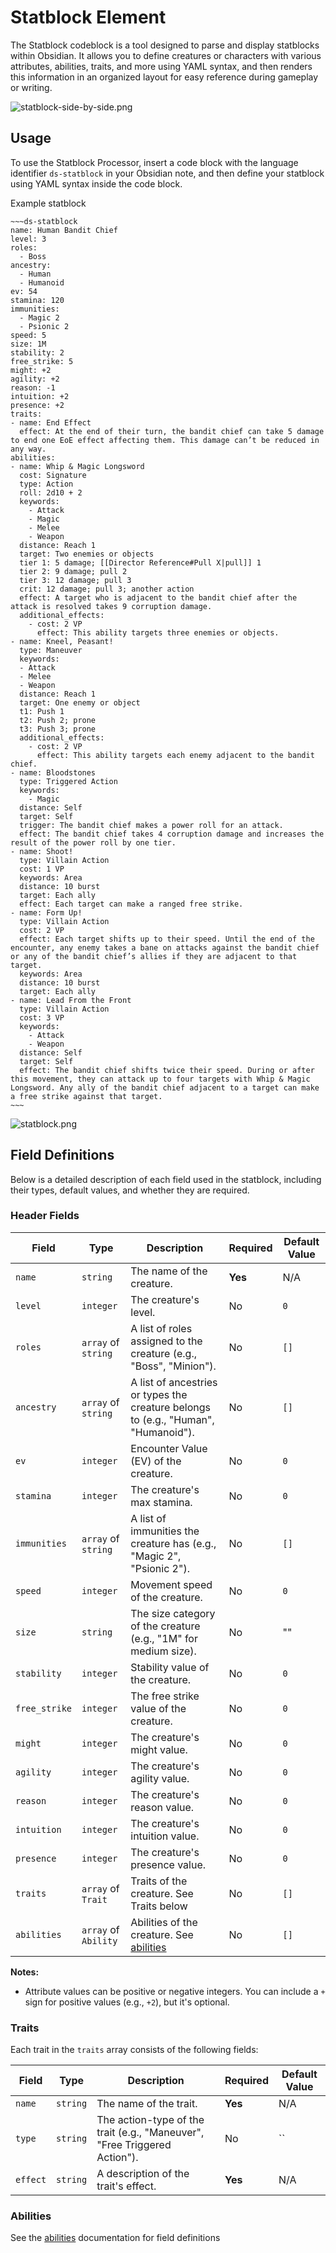 
# Statblock Element

The Statblock codeblock is a tool designed to parse and display statblocks within Obsidian. 
It allows you to define creatures or characters with various attributes, abilities, traits, and more using YAML syntax, 
and then renders this information in an organized layout for easy reference during gameplay or writing.

![statblock-side-by-side.png](Media/statblock-side-by-side.png)

## Usage

To use the Statblock Processor, insert a code block with the language identifier `ds-statblock` in your Obsidian note, 
and then define your statblock using YAML syntax inside the code block.

Example statblock

```
~~~ds-statblock
name: Human Bandit Chief
level: 3 
roles: 
  - Boss
ancestry: 
  - Human
  - Humanoid 
ev: 54
stamina: 120 
immunities: 
  - Magic 2
  - Psionic 2
speed: 5 
size: 1M
stability: 2
free_strike: 5
might: +2 
agility: +2 
reason: -1 
intuition: +2 
presence: +2
traits:
- name: End Effect 
  effect: At the end of their turn, the bandit chief can take 5 damage to end one EoE effect affecting them. This damage can’t be reduced in any way.
abilities:
- name: Whip & Magic Longsword
  cost: Signature
  type: Action
  roll: 2d10 + 2
  keywords:
    - Attack
    - Magic
    - Melee
    - Weapon
  distance: Reach 1
  target: Two enemies or objects
  tier 1: 5 damage; [[Director Reference#Pull X|pull]] 1
  tier 2: 9 damage; pull 2
  tier 3: 12 damage; pull 3
  crit: 12 damage; pull 3; another action
  effect: A target who is adjacent to the bandit chief after the attack is resolved takes 9 corruption damage.
  additional_effects:
    - cost: 2 VP
      effect: This ability targets three enemies or objects.
- name: Kneel, Peasant!
  type: Maneuver
  keywords:
  - Attack
  - Melee
  - Weapon
  distance: Reach 1 
  target: One enemy or object
  t1: Push 1
  t2: Push 2; prone
  t3: Push 3; prone
  additional_effects:
    - cost: 2 VP
      effect: This ability targets each enemy adjacent to the bandit chief.
- name: Bloodstones 
  type: Triggered Action
  keywords:
    - Magic
  distance: Self 
  target: Self
  trigger: The bandit chief makes a power roll for an attack.
  effect: The bandit chief takes 4 corruption damage and increases the result of the power roll by one tier.
- name: Shoot!
  type: Villain Action
  cost: 1 VP
  keywords: Area
  distance: 10 burst 
  target: Each ally
  effect: Each target can make a ranged free strike.
- name: Form Up! 
  type: Villain Action
  cost: 2 VP
  effect: Each target shifts up to their speed. Until the end of the encounter, any enemy takes a bane on attacks against the bandit chief or any of the bandit chief’s allies if they are adjacent to that target.
  keywords: Area
  distance: 10 burst 
  target: Each ally
- name: Lead From the Front 
  type: Villain Action
  cost: 3 VP
  keywords: 
    - Attack 
    - Weapon
  distance: Self 
  target: Self
  effect: The bandit chief shifts twice their speed. During or after this movement, they can attack up to four targets with Whip & Magic Longsword. Any ally of the bandit chief adjacent to a target can make a free strike against that target.
~~~
```

![statblock.png](Media/statblock.png)

## Field Definitions

Below is a detailed description of each field used in the statblock, including their types, default values, and whether they are required.

### Header Fields

| Field         | Type                 | Description                                                                        | Required | Default Value |
| ------------- | -------------------- | ---------------------------------------------------------------------------------- | -------- | ------------- |
| `name`        | `string`             | The name of the creature.                                                          | **Yes**  | N/A           |
| `level`       | `integer`            | The creature's level.                                                              | No       | `0`           |
| `roles`       | `array` of `string`  | A list of roles assigned to the creature (e.g., "Boss", "Minion").                 | No       | `[]`          |
| `ancestry`    | `array` of `string`  | A list of ancestries or types the creature belongs to (e.g., "Human", "Humanoid"). | No       | `[]`          |
| `ev`          | `integer`            | Encounter Value (EV) of the creature.                                              | No       | `0`           |
| `stamina`     | `integer`            | The creature's max stamina.                                                        | No       | `0`           |
| `immunities`  | `array` of `string`  | A list of immunities the creature has (e.g., "Magic 2", "Psionic 2").              | No       | `[]`          |
| `speed`       | `integer`            | Movement speed of the creature.                                                    | No       | `0`           |
| `size`        | `string`             | The size category of the creature (e.g., "1M" for medium size).                    | No       | ""            |
| `stability`   | `integer`            | Stability value of the creature.                                                   | No       | `0`           |
| `free_strike` | `integer`            | The free strike value of the creature.                                             | No       | `0`           |
| `might`       | `integer`            | The creature's might value.                                                        | No       | `0`           |
| `agility`     | `integer`            | The creature's agility value.                                                      | No       | `0`           |
| `reason`      | `integer`            | The creature's reason value.                                                       | No       | `0`           |
| `intuition`   | `integer`            | The creature's intuition value.                                                    | No       | `0`           |
| `presence`    | `integer`            | The creature's presence value.                                                     | No       | `0`           |
| `traits`      | `array` of `Trait`   | Traits of the creature.  See Traits below                                          | No       | `[]`          |
| `abilities`   | `array` of `Ability` | Abilities of the creature.  See [abilities](./Abilities.md)                        | No       | `[]`          |

**Notes:**

- Attribute values can be positive or negative integers. You can include a `+` sign for positive values (e.g., `+2`), but it's optional.

### Traits

Each trait in the `traits` array consists of the following fields:

| Field    | Type     | Description                                                               | Required | Default Value |
| -------- | -------- | ------------------------------------------------------------------------- | -------- | ------------- |
| `name`   | `string` | The name of the trait.                                                    | **Yes**  | N/A           |
| `type`   | `string` | The action-type of the trait (e.g., "Maneuver", "Free Triggered Action"). | No       | ``            |
| `effect` | `string` | A description of the trait's effect.                                      | **Yes**  | N/A           |

### Abilities

See the [abilities](./Abilities.md) documentation for field definitions
